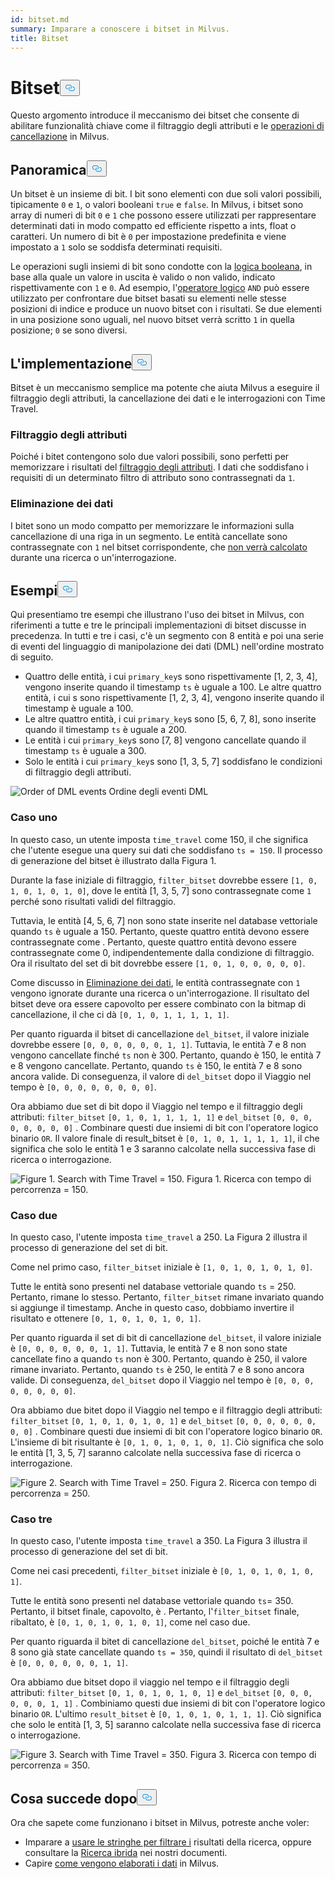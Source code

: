 ```yaml
---
id: bitset.md
summary: Imparare a conoscere i bitset in Milvus.
title: Bitset
---
```

<h1 id="Bitset" class="common-anchor-header">Bitset<button data-href="#Bitset" class="anchor-icon" translate="no">
      <svg translate="no"
        aria-hidden="true"
        focusable="false"
        height="20"
        version="1.1"
        viewBox="0 0 16 16"
        width="16"
      >
        <path
          fill="#0092E4"
          fill-rule="evenodd"
          d="M4 9h1v1H4c-1.5 0-3-1.69-3-3.5S2.55 3 4 3h4c1.45 0 3 1.69 3 3.5 0 1.41-.91 2.72-2 3.25V8.59c.58-.45 1-1.27 1-2.09C10 5.22 8.98 4 8 4H4c-.98 0-2 1.22-2 2.5S3 9 4 9zm9-3h-1v1h1c1 0 2 1.22 2 2.5S13.98 12 13 12H9c-.98 0-2-1.22-2-2.5 0-.83.42-1.64 1-2.09V6.25c-1.09.53-2 1.84-2 3.25C6 11.31 7.55 13 9 13h4c1.45 0 3-1.69 3-3.5S14.5 6 13 6z"
        ></path>
      </svg>
    </button></h1><p>Questo argomento introduce il meccanismo dei bitset che consente di abilitare funzionalità chiave come il filtraggio degli attributi e le <a href="https://milvus.io/blog/2022-02-07-how-milvus-deletes-streaming-data-in-distributed-cluster.md">operazioni di cancellazione</a> in Milvus.</p>
<h2 id="Overview" class="common-anchor-header">Panoramica<button data-href="#Overview" class="anchor-icon" translate="no">
      <svg translate="no"
        aria-hidden="true"
        focusable="false"
        height="20"
        version="1.1"
        viewBox="0 0 16 16"
        width="16"
      >
        <path
          fill="#0092E4"
          fill-rule="evenodd"
          d="M4 9h1v1H4c-1.5 0-3-1.69-3-3.5S2.55 3 4 3h4c1.45 0 3 1.69 3 3.5 0 1.41-.91 2.72-2 3.25V8.59c.58-.45 1-1.27 1-2.09C10 5.22 8.98 4 8 4H4c-.98 0-2 1.22-2 2.5S3 9 4 9zm9-3h-1v1h1c1 0 2 1.22 2 2.5S13.98 12 13 12H9c-.98 0-2-1.22-2-2.5 0-.83.42-1.64 1-2.09V6.25c-1.09.53-2 1.84-2 3.25C6 11.31 7.55 13 9 13h4c1.45 0 3-1.69 3-3.5S14.5 6 13 6z"
        ></path>
      </svg>
    </button></h2><p>Un bitset è un insieme di bit. I bit sono elementi con due soli valori possibili, tipicamente <code translate="no">0</code> e <code translate="no">1</code>, o valori booleani <code translate="no">true</code> e <code translate="no">false</code>. In Milvus, i bitset sono array di numeri di bit <code translate="no">0</code> e <code translate="no">1</code> che possono essere utilizzati per rappresentare determinati dati in modo compatto ed efficiente rispetto a ints, float o caratteri. Un numero di bit è <code translate="no">0</code> per impostazione predefinita e viene impostato a <code translate="no">1</code> solo se soddisfa determinati requisiti.</p>
<p>Le operazioni sugli insiemi di bit sono condotte con la <a href="/docs/it/boolean.md">logica booleana</a>, in base alla quale un valore in uscita è valido o non valido, indicato rispettivamente con <code translate="no">1</code> e <code translate="no">0</code>. Ad esempio, l'<a href="https://milvus.io/docs/v2.1.x/boolean.md#Logical-operators">operatore logico</a> <code translate="no">AND</code> può essere utilizzato per confrontare due bitset basati su elementi nelle stesse posizioni di indice e produce un nuovo bitset con i risultati. Se due elementi in una posizione sono uguali, nel nuovo bitset verrà scritto <code translate="no">1</code> in quella posizione; <code translate="no">0</code> se sono diversi.</p>
<h2 id="Implementation" class="common-anchor-header">L'implementazione<button data-href="#Implementation" class="anchor-icon" translate="no">
      <svg translate="no"
        aria-hidden="true"
        focusable="false"
        height="20"
        version="1.1"
        viewBox="0 0 16 16"
        width="16"
      >
        <path
          fill="#0092E4"
          fill-rule="evenodd"
          d="M4 9h1v1H4c-1.5 0-3-1.69-3-3.5S2.55 3 4 3h4c1.45 0 3 1.69 3 3.5 0 1.41-.91 2.72-2 3.25V8.59c.58-.45 1-1.27 1-2.09C10 5.22 8.98 4 8 4H4c-.98 0-2 1.22-2 2.5S3 9 4 9zm9-3h-1v1h1c1 0 2 1.22 2 2.5S13.98 12 13 12H9c-.98 0-2-1.22-2-2.5 0-.83.42-1.64 1-2.09V6.25c-1.09.53-2 1.84-2 3.25C6 11.31 7.55 13 9 13h4c1.45 0 3-1.69 3-3.5S14.5 6 13 6z"
        ></path>
      </svg>
    </button></h2><p>Bitset è un meccanismo semplice ma potente che aiuta Milvus a eseguire il filtraggio degli attributi, la cancellazione dei dati e le interrogazioni con Time Travel.</p>
<h3 id="Attribute-filtering" class="common-anchor-header">Filtraggio degli attributi</h3><p>Poiché i bitet contengono solo due valori possibili, sono perfetti per memorizzare i risultati del <a href="https://milvus.io/docs/v2.1.x/hybridsearch.md">filtraggio degli attributi</a>. I dati che soddisfano i requisiti di un determinato filtro di attributo sono contrassegnati da <code translate="no">1</code>.</p>
<h3 id="Data-deletion" class="common-anchor-header">Eliminazione dei dati</h3><p>I bitet sono un modo compatto per memorizzare le informazioni sulla cancellazione di una riga in un segmento. Le entità cancellate sono contrassegnate con <code translate="no">1</code> nel bitset corrispondente, che <a href="https://milvus.io/blog/deleting-data-in-milvus.md">non verrà calcolato</a> durante una ricerca o un'interrogazione.</p>
<h2 id="Examples" class="common-anchor-header">Esempi<button data-href="#Examples" class="anchor-icon" translate="no">
      <svg translate="no"
        aria-hidden="true"
        focusable="false"
        height="20"
        version="1.1"
        viewBox="0 0 16 16"
        width="16"
      >
        <path
          fill="#0092E4"
          fill-rule="evenodd"
          d="M4 9h1v1H4c-1.5 0-3-1.69-3-3.5S2.55 3 4 3h4c1.45 0 3 1.69 3 3.5 0 1.41-.91 2.72-2 3.25V8.59c.58-.45 1-1.27 1-2.09C10 5.22 8.98 4 8 4H4c-.98 0-2 1.22-2 2.5S3 9 4 9zm9-3h-1v1h1c1 0 2 1.22 2 2.5S13.98 12 13 12H9c-.98 0-2-1.22-2-2.5 0-.83.42-1.64 1-2.09V6.25c-1.09.53-2 1.84-2 3.25C6 11.31 7.55 13 9 13h4c1.45 0 3-1.69 3-3.5S14.5 6 13 6z"
        ></path>
      </svg>
    </button></h2><p>Qui presentiamo tre esempi che illustrano l'uso dei bitset in Milvus, con riferimenti a tutte e tre le principali implementazioni di bitset discusse in precedenza. In tutti e tre i casi, c'è un segmento con 8 entità e poi una serie di eventi del linguaggio di manipolazione dei dati (DML) nell'ordine mostrato di seguito.</p>
<ul>
<li>Quattro delle entità, i cui <code translate="no">primary_key</code>s sono rispettivamente [1, 2, 3, 4], vengono inserite quando il timestamp <code translate="no">ts</code> è uguale a 100. Le altre quattro entità, i cui s sono rispettivamente [1, 2, 3, 4], vengono inserite quando il timestamp è uguale a 100.</li>
<li>Le altre quattro entità, i cui <code translate="no">primary_key</code>s sono [5, 6, 7, 8], sono inserite quando il timestamp <code translate="no">ts</code> è uguale a 200.</li>
<li>Le entità i cui <code translate="no">primary_key</code>s sono [7, 8] vengono cancellate quando il timestamp <code translate="no">ts</code> è uguale a 300.</li>
<li>Solo le entità i cui <code translate="no">primary_key</code>s sono [1, 3, 5, 7] soddisfano le condizioni di filtraggio degli attributi.</li>
</ul>
<p>
  
   <span class="img-wrapper"> <img translate="no" src="/docs/v2.5.x/assets/bitset_0.svg" alt="Order of DML events" class="doc-image" id="order-of-dml-events" />
   </span> <span class="img-wrapper"> <span>Ordine degli eventi DML</span> </span></p>
<h3 id="Case-one" class="common-anchor-header">Caso uno</h3><p>In questo caso, un utente imposta <code translate="no">time_travel</code> come 150, il che significa che l'utente esegue una query sui dati che soddisfano <code translate="no">ts = 150</code>. Il processo di generazione del bitset è illustrato dalla Figura 1.</p>
<p>Durante la fase iniziale di filtraggio, <code translate="no">filter_bitset</code> dovrebbe essere <code translate="no">[1, 0, 1, 0, 1, 0, 1, 0]</code>, dove le entità [1, 3, 5, 7] sono contrassegnate come <code translate="no">1</code> perché sono risultati validi del filtraggio.</p>
<p>Tuttavia, le entità [4, 5, 6, 7] non sono state inserite nel database vettoriale quando <code translate="no">ts</code> è uguale a 150. Pertanto, queste quattro entità devono essere contrassegnate come . Pertanto, queste quattro entità devono essere contrassegnate come 0, indipendentemente dalla condizione di filtraggio. Ora il risultato del set di bit dovrebbe essere <code translate="no">[1, 0, 1, 0, 0, 0, 0, 0]</code>.</p>
<p>Come discusso in <a href="#data-deletion">Eliminazione dei dati</a>, le entità contrassegnate con <code translate="no">1</code> vengono ignorate durante una ricerca o un'interrogazione. Il risultato del bitset deve ora essere capovolto per essere combinato con la bitmap di cancellazione, il che ci dà <code translate="no">[0, 1, 0, 1, 1, 1, 1, 1]</code>.</p>
<p>Per quanto riguarda il bitset di cancellazione <code translate="no">del_bitset</code>, il valore iniziale dovrebbe essere <code translate="no">[0, 0, 0, 0, 0, 0, 1, 1]</code>. Tuttavia, le entità 7 e 8 non vengono cancellate finché <code translate="no">ts</code> non è 300. Pertanto, quando è 150, le entità 7 e 8 vengono cancellate. Pertanto, quando <code translate="no">ts</code> è 150, le entità 7 e 8 sono ancora valide. Di conseguenza, il valore di <code translate="no">del_bitset</code> dopo il Viaggio nel tempo è <code translate="no">[0, 0, 0, 0, 0, 0, 0, 0]</code>.</p>
<p>Ora abbiamo due set di bit dopo il Viaggio nel tempo e il filtraggio degli attributi: <code translate="no">filter_bitset</code> <code translate="no">[0, 1, 0, 1, 1, 1, 1, 1]</code> e <code translate="no">del_bitset</code> <code translate="no">[0, 0, 0, 0, 0, 0, 0, 0]</code> .  Combinare questi due insiemi di bit con l'operatore logico binario <code translate="no">OR</code>. Il valore finale di result_bitset è <code translate="no">[0, 1, 0, 1, 1, 1, 1, 1]</code>, il che significa che solo le entità 1 e 3 saranno calcolate nella successiva fase di ricerca o interrogazione.</p>
<p>
 <span class="img-wrapper">
   <img translate="no" src="/docs/v2.5.x/assets/bitset_1.jpg" alt="Figure 1. Search with Time Travel = 150." class="doc-image" id="figure-1.-search-with-time-travel-=-150." />
   <span>Figura 1. Ricerca con tempo di percorrenza = 150</span>. </span></p>
<h3 id="Case-two" class="common-anchor-header">Caso due</h3><p>In questo caso, l'utente imposta <code translate="no">time_travel</code> a 250. La Figura 2 illustra il processo di generazione del set di bit.</p>
<p>Come nel primo caso, <code translate="no">filter_bitset</code> iniziale è <code translate="no">[1, 0, 1, 0, 1, 0, 1, 0]</code>.</p>
<p>Tutte le entità sono presenti nel database vettoriale quando <code translate="no">ts</code> = 250. Pertanto, rimane lo stesso. Pertanto, <code translate="no">filter_bitset</code> rimane invariato quando si aggiunge il timestamp. Anche in questo caso, dobbiamo invertire il risultato e ottenere <code translate="no">[0, 1, 0, 1, 0, 1, 0, 1]</code>.</p>
<p>Per quanto riguarda il set di bit di cancellazione <code translate="no">del_bitset</code>, il valore iniziale è <code translate="no">[0, 0, 0, 0, 0, 0, 1, 1]</code>. Tuttavia, le entità 7 e 8 non sono state cancellate fino a quando <code translate="no">ts</code> non è 300. Pertanto, quando è 250, il valore rimane invariato. Pertanto, quando <code translate="no">ts</code> è 250, le entità 7 e 8 sono ancora valide. Di conseguenza, <code translate="no">del_bitset</code> dopo il Viaggio nel tempo è <code translate="no">[0, 0, 0, 0, 0, 0, 0, 0]</code>.</p>
<p>Ora abbiamo due bitet dopo il Viaggio nel tempo e il filtraggio degli attributi: <code translate="no">filter_bitset</code> <code translate="no">[0, 1, 0, 1, 0, 1, 0, 1]</code> e <code translate="no">del_bitset</code> <code translate="no">[0, 0, 0, 0, 0, 0, 0, 0]</code> . Combinare questi due insiemi di bit con l'operatore logico binario <code translate="no">OR</code>. L'insieme di bit risultante è <code translate="no">[0, 1, 0, 1, 0, 1, 0, 1]</code>. Ciò significa che solo le entità [1, 3, 5, 7] saranno calcolate nella successiva fase di ricerca o interrogazione.</p>
<p>
 <span class="img-wrapper">
   <img translate="no" src="/docs/v2.5.x/assets/bitset_2.jpg" alt="Figure 2. Search with Time Travel = 250." class="doc-image" id="figure-2.-search-with-time-travel-=-250." />
   <span>Figura 2. Ricerca con tempo di percorrenza = 250</span>. </span></p>
<h3 id="Case-three" class="common-anchor-header">Caso tre</h3><p>In questo caso, l'utente imposta <code translate="no">time_travel</code> a 350. La Figura 3 illustra il processo di generazione del set di bit.</p>
<p>Come nei casi precedenti, <code translate="no">filter_bitset</code> iniziale è <code translate="no">[0, 1, 0, 1, 0, 1, 0, 1]</code>.</p>
<p>Tutte le entità sono presenti nel database vettoriale quando <code translate="no">ts</code>= 350. Pertanto, il bitset finale, capovolto, è . Pertanto, l'<code translate="no">filter_bitset</code> finale, ribaltato, è <code translate="no">[0, 1, 0, 1, 0, 1, 0, 1]</code>, come nel caso due.</p>
<p>Per quanto riguarda il bitet di cancellazione <code translate="no">del_bitset</code>, poiché le entità 7 e 8 sono già state cancellate quando <code translate="no">ts = 350</code>, quindi il risultato di <code translate="no">del_bitset</code> è <code translate="no">[0, 0, 0, 0, 0, 0, 1, 1]</code>.</p>
<p>Ora abbiamo due bitset dopo il viaggio nel tempo e il filtraggio degli attributi: <code translate="no">filter_bitset</code> <code translate="no">[0, 1, 0, 1, 0, 1, 0, 1]</code> e <code translate="no">del_bitset</code> <code translate="no">[0, 0, 0, 0, 0, 0, 1, 1]</code> .  Combiniamo questi due insiemi di bit con l'operatore logico binario <code translate="no">OR</code>. L'ultimo <code translate="no">result_bitset</code> è <code translate="no">[0, 1, 0, 1, 0, 1, 1, 1]</code>. Ciò significa che solo le entità [1, 3, 5] saranno calcolate nella successiva fase di ricerca o interrogazione.</p>
<p>
 <span class="img-wrapper">
   <img translate="no" src="/docs/v2.5.x/assets/bitset_3.jpg" alt="Figure 3. Search with Time Travel = 350." class="doc-image" id="figure-3.-search-with-time-travel-=-350." />
   <span>Figura 3. Ricerca con tempo di percorrenza = 350</span>. </span></p>
<h2 id="Whats-next" class="common-anchor-header">Cosa succede dopo<button data-href="#Whats-next" class="anchor-icon" translate="no">
      <svg translate="no"
        aria-hidden="true"
        focusable="false"
        height="20"
        version="1.1"
        viewBox="0 0 16 16"
        width="16"
      >
        <path
          fill="#0092E4"
          fill-rule="evenodd"
          d="M4 9h1v1H4c-1.5 0-3-1.69-3-3.5S2.55 3 4 3h4c1.45 0 3 1.69 3 3.5 0 1.41-.91 2.72-2 3.25V8.59c.58-.45 1-1.27 1-2.09C10 5.22 8.98 4 8 4H4c-.98 0-2 1.22-2 2.5S3 9 4 9zm9-3h-1v1h1c1 0 2 1.22 2 2.5S13.98 12 13 12H9c-.98 0-2-1.22-2-2.5 0-.83.42-1.64 1-2.09V6.25c-1.09.53-2 1.84-2 3.25C6 11.31 7.55 13 9 13h4c1.45 0 3-1.69 3-3.5S14.5 6 13 6z"
        ></path>
      </svg>
    </button></h2><p>Ora che sapete come funzionano i bitset in Milvus, potreste anche voler:</p>
<ul>
<li>Imparare a <a href="https://milvus.io/blog/2022-08-08-How-to-use-string-data-to-empower-your-similarity-search-applications.md">usare le stringhe per filtrare i</a> risultati della ricerca, oppure consultare la <a href="https://milvus.io/docs/hybridsearch.md">Ricerca ibrida</a> nei nostri documenti.</li>
<li>Capire <a href="https://milvus.io/docs/v2.1.x/data_processing.md">come vengono elaborati i dati</a> in Milvus.</li>
</ul>
